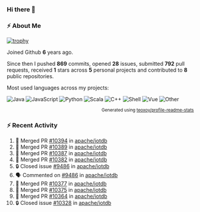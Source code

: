### Hi there 👋

### :zap: About Me

[![trophy](https://github-profile-trophy.vercel.app/?username=HTHou&theme=onedark)](https://github.com/ryo-ma/github-profile-trophy)
   
Joined Github **6** years ago.

Since then I pushed **869** commits, opened **28** issues, submitted **792** pull requests, received **1** stars across **5** personal projects and contributed to **8** public repositories.

Most used languages across my projects:

![Java](https://img.shields.io/static/v1?style=flat-square&label=%E2%A0%80&color=555&labelColor=%23b07219&message=Java%EF%B8%B194.4%25)
![JavaScript](https://img.shields.io/static/v1?style=flat-square&label=%E2%A0%80&color=555&labelColor=%23f1e05a&message=JavaScript%EF%B8%B11.4%25)
![Python](https://img.shields.io/static/v1?style=flat-square&label=%E2%A0%80&color=555&labelColor=%233572A5&message=Python%EF%B8%B10.7%25)
![Scala](https://img.shields.io/static/v1?style=flat-square&label=%E2%A0%80&color=555&labelColor=%23c22d40&message=Scala%EF%B8%B10.6%25)
![C++](https://img.shields.io/static/v1?style=flat-square&label=%E2%A0%80&color=555&labelColor=%23f34b7d&message=C%2B%2B%EF%B8%B10.6%25)
![Shell](https://img.shields.io/static/v1?style=flat-square&label=%E2%A0%80&color=555&labelColor=%2389e051&message=Shell%EF%B8%B10.4%25)
![Vue](https://img.shields.io/static/v1?style=flat-square&label=%E2%A0%80&color=555&labelColor=%2341b883&message=Vue%EF%B8%B10.3%25)
![Other](https://img.shields.io/static/v1?style=flat-square&label=%E2%A0%80&color=555&labelColor=%23ededed&message=Other%EF%B8%B11.2%25)

<p align="right"><sub>Generated using <a href="https://github.com/marketplace/actions/profile-readme-stats">teoxoy/profile-readme-stats</a></sub></p>


<!--![](https://github.com/HTHou/HTHou/blob/output/github-contribution-grid-snake.svg)-->

<!--![Haonan Hou's github stats](https://github-readme-stats.vercel.app/api?username=HTHou&count_private=true&show_icons=true&theme=onedark)-->

<!--![Haonan Hou's wakatime stats](https://github-readme-stats.vercel.app/api/wakatime?username=HTHou&layout=compact&theme=onedark)-->

<!--![Top Langs](https://github-readme-stats.vercel.app/api/top-langs/?username=HTHou&theme=onedark&layout=compact)-->

### :zap: Recent Activity
<!--START_SECTION:activity-->
1. 🎉 Merged PR [#10394](https://github.com/apache/iotdb/pull/10394) in [apache/iotdb](https://github.com/apache/iotdb)
2. 🎉 Merged PR [#10389](https://github.com/apache/iotdb/pull/10389) in [apache/iotdb](https://github.com/apache/iotdb)
3. 🎉 Merged PR [#10387](https://github.com/apache/iotdb/pull/10387) in [apache/iotdb](https://github.com/apache/iotdb)
4. 🎉 Merged PR [#10382](https://github.com/apache/iotdb/pull/10382) in [apache/iotdb](https://github.com/apache/iotdb)
5. 🔒 Closed issue [#9486](https://github.com/apache/iotdb/issues/9486) in [apache/iotdb](https://github.com/apache/iotdb)
6. 🗣 Commented on [#9486](https://github.com/apache/iotdb/issues/9486) in [apache/iotdb](https://github.com/apache/iotdb)
7. 🎉 Merged PR [#10377](https://github.com/apache/iotdb/pull/10377) in [apache/iotdb](https://github.com/apache/iotdb)
8. 🎉 Merged PR [#10375](https://github.com/apache/iotdb/pull/10375) in [apache/iotdb](https://github.com/apache/iotdb)
9. 🎉 Merged PR [#10364](https://github.com/apache/iotdb/pull/10364) in [apache/iotdb](https://github.com/apache/iotdb)
10. 🔒 Closed issue [#10328](https://github.com/apache/iotdb/issues/10328) in [apache/iotdb](https://github.com/apache/iotdb)
<!--END_SECTION:activity-->

<!--
**HTHou/HTHou** is a ✨ _special_ ✨ repository because its `README.md` (this file) appears on your GitHub profile.

Here are some ideas to get you started:

- 🔭 I’m currently working on ...
- 🌱 I’m currently learning ...
- 👯 I’m looking to collaborate on ...
- 🤔 I’m looking for help with ...
- 💬 Ask me about ...
- 📫 How to reach me: ...
- 😄 Pronouns: ...
- ⚡ Fun fact: ...
-->
